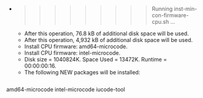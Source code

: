 * >>>>>>>>> Running inst-min-con-firmware-cpu.sh ...
  * After this operation, 76.8 kB of additional disk space will be used.
  * After this operation, 4,932 kB of additional disk space will be used.
  * Install CPU firmware: amd64-microcode.
  * Install CPU firmware: intel-microcode.
  * Disk size = 1040824K. Space Used = 13472K. Runtime = 00:00:00:16.
  * The following NEW packages will be installed:
  ```bash
amd64-microcode intel-microcode iucode-tool
  ```
